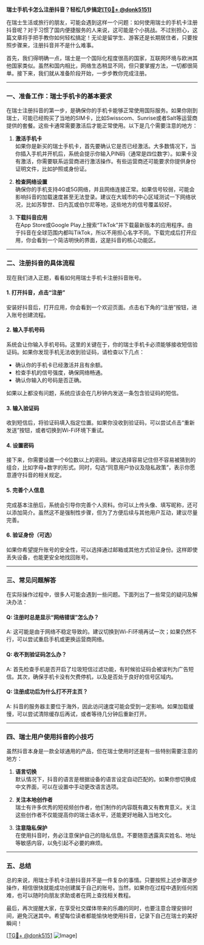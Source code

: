 **瑞士手机卡怎么注册抖音？轻松几步搞定[[TG💪+ @donk5151](https://t.me/s/donk5151)]**

在瑞士生活或旅行的朋友，可能会遇到这样一个问题：如何使用瑞士的手机卡注册抖音呢？对于习惯了国内便捷服务的人来说，这可能是个小挑战。不过别担心，这篇文章将手把手教你如何轻松搞定！无论是留学生、游客还是长期居住者，只要按照步骤来，注册抖音并不是什么难事。

首先，我们得明确一点，瑞士是一个国际化程度很高的国家，互联网环境与欧洲其他国家类似。虽然和国内相比，网络生态稍显不同，但只要掌握方法，一切都很简单。接下来，我们就从准备阶段开始，一步步教你完成注册。

---

### **一、准备工作：瑞士手机卡的基本要求**
在瑞士注册抖音的第一步，是确保你的手机卡能够正常使用国际服务。如果你刚到瑞士，可能已经购买了当地的SIM卡，比如Swisscom、Sunrise或者Salt等运营商提供的套餐。这些卡通常需要激活后才能正常使用。以下是几个需要注意的地方：

1. **激活手机卡**  
   如果你是新买的瑞士手机卡，首先要确认它是否已经激活。大多数情况下，当你插入手机并开机后，系统会提示你输入PIN码（通常是四位数字）。如果卡没有激活，你需要联系运营商进行激活操作。有些运营商还可能要求你提供身份证明文件，比如护照或身份证。

2. **检查网络设置**  
   确保你的手机支持4G或5G网络，并且网络连接正常。如果信号较弱，可能会影响抖音的加载速度甚至无法登录。建议在大城市的中心区域测试一下网络状况，比如苏黎世、日内瓦或伯尔尼等地，这些地方的信号覆盖较好。

3. **下载抖音应用**  
   在App Store或Google Play上搜索“TikTok”并下载最新版本的应用程序。由于抖音在全球范围内都叫TikTok，所以不用担心名字不同。下载完成后打开应用，你会看到一个简洁明快的界面，这是抖音的核心功能区。

---

### **二、注册抖音的具体流程**
现在我们进入正题，看看如何用瑞士手机卡注册抖音账号。

#### **1. 打开抖音，点击“注册”**
安装好抖音后，打开应用，你会看到一个欢迎页面。点击右下角的“注册”按钮，进入账号创建流程。

#### **2. 输入手机号码**
系统会让你输入手机号码。这里的关键在于，你的瑞士手机卡必须能够接收短信验证码。如果你发现手机无法收到验证码，请检查以下几点：
- 确认你的手机卡已经激活并且有余额。
- 检查手机的信号强度，确保网络畅通。
- 确认你输入的号码是否正确。

如果以上都没有问题，系统应该会在几秒钟内发送一条包含验证码的短信。

#### **3. 输入验证码**
收到短信后，将验证码填入指定位置。如果你没收到验证码，可以尝试点击“重新发送”按钮，或者切换到Wi-Fi环境下重试。

#### **4. 设置密码**
接下来，你需要设置一个6位数以上的密码。建议选择容易记住但不容易被猜到的组合，比如字母+数字的形式。同时，勾选“同意用户协议及隐私政策”，表示你愿意遵守抖音的相关规定。

#### **5. 完善个人信息**
完成基本注册后，系统会引导你完善个人资料。你可以上传头像、填写昵称，还可以添加简介。虽然这不是强制性步骤，但为了方便后续与其他用户互动，建议尽量完善。

#### **6. 验证身份（可选）**
如果你希望提升账号的安全性，可以选择通过邮箱或其他方式验证身份。这样即使丢失设备，也能更安全地找回账号。

---

### **三、常见问题解答**
在实际操作过程中，很多人可能会遇到一些问题。下面列出了一些常见的疑问及解决办法：

#### **Q: 注册时总是显示“网络错误”怎么办？**
A: 这可能是由于网络不稳定导致的。建议切换到Wi-Fi环境再试一次；如果仍然不行，可以尝试重启手机或更换运营商网络。

#### **Q: 收不到验证码怎么办？**
A: 首先检查手机是否开启了垃圾短信过滤功能，有时候验证码会被误判为广告短信。其次，确保手机卡没有欠费停机，以及是否处于良好的信号区域内。

#### **Q: 注册成功后为什么打不开主页？**
A: 抖音的服务器主要位于海外，因此访问速度可能会受到一定影响。如果加载缓慢，可以尝试清除缓存后再试，或者等待几分钟后重新打开。

---

### **四、瑞士用户使用抖音的小技巧**
虽然抖音本身是一款全球通用的产品，但在瑞士使用时还是有一些特别需要注意的地方：

1. **语言切换**  
   默认情况下，抖音的语言是根据设备的语言设定自动匹配的。如果你想切换成中文界面，可以在设置中手动更改语言选项。

2. **关注本地创作者**  
   瑞士有许多优秀的短视频创作者，他们制作的内容既有趣又有教育意义。关注这些创作者不仅能提高你的瑞士语水平，还能更好地融入当地文化。

3. **注意隐私保护**  
   在使用抖音时，务必注意保护自己的隐私信息。不要随意透露真实姓名、地址等敏感内容，以免引起不必要的麻烦。

---

### **五、总结**
总的来说，用瑞士手机卡注册抖音并不是一件复杂的事情。只要按照上述步骤逐步操作，相信很快就能成功创建属于自己的账号。当然，如果你在过程中遇到任何困难，也可以随时向朋友求助或者在网上查找相关教程。

最后，再次提醒大家，在享受社交媒体带来的乐趣的同时，也要注意合理安排时间，避免沉迷其中。希望每位读者都能愉快地使用抖音，记录下自己在瑞士的美好瞬间！

[[TG💪+ @donk5151](https://t.me/s/donk5151) ![Image](https://i.postimg.cc/rwNCRYN7/Snipaste-2025-04-30-17-27-05.png)]